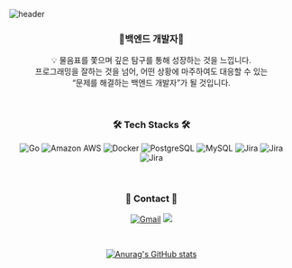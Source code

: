 
![header](https://capsule-render.vercel.app/api?type=waving&color=auto&height=300&section=header&text=Welcome&fontSize=90&animation=fadeIn&fontAlignY=38&desc=Suji's%20GitHub%20Profile&descAlignY=51&descAlign=62)
<div align="center">
<h3 align="center"> 🌱백엔드 개발자🌱</h3>
<p align="center">
💡 물음표를 쫓으며 깊은 탐구를 통해 성장하는 것을 느낍니다. <br/>
프로그래밍을 잘하는 것을 넘어, 어떤 상황에 마주하여도 대응할 수 있는 <br/> “문제를 해결하는 백엔드 개발자”가 될 것입니다.
</p>
</br>

<h3 align="center">🛠️ Tech Stacks 🛠️</h3>
<p align="center">
<img alt="Go" src ="https://img.shields.io/badge/Go-47A248.svg?&style=flat-square&logo=Go&logoColor=white"/>
<img alt="Amazon AWS" src ="https://img.shields.io/badge/Amazon AWS-232F3E.svg?&style=flat-square&logo=Amazon AWS&logoColor=white"/> 
<img alt="Docker" src="https://img.shields.io/badge/Docker-2496ED.svg?&style=flat-square&logo=Docker&logoColor=white"/>
<img alt="PostgreSQL" src="https://img.shields.io/badge/postgresql-4169E1?&style=flat-square&logo=PostgreSQL&logoColor=white"/>
<img alt="MySQL" src="https://img.shields.io/badge/mysql-4479A1?&style=flat-square&logo=mysql&logoColor=white"/>  
  
<img alt="Jira" src="https://img.shields.io/badge/jira-0052CC?&style=flat-square&logo=jira&logoColor=white"/>
<img alt="Jira" src="https://img.shields.io/badge/RESTAPI-58A616?&style=flat-square&logo=REST-API&logoColor=white"/>
<img alt="Jira" src="https://img.shields.io/badge/gRPC-34A7C1?&style=flat-square&logo=gRPC&logoColor=white"/>



  </p>
  
</br>
<h3 align="center"> 📩 Contact 📩 </h3>
<p align="center">
<a href="mailto:suji9709@gmail.com"><img alt="Gmail" src ="https://img.shields.io/badge/Gmail-EA4335.svg?&style=flat-square&logo=Gmail&logoColor=white"/></a>
<a href="https://www.notion.so/b81afe87769341b3a2c232448f88b23f?pvs=4"/><img src ="https://img.shields.io/badge/-RESUME-blue"/></a>
</p>
</br>


[![Anurag's GitHub stats](https://github-readme-stats.vercel.app/api?username=Suzzzzzy)](https://github.com/Suzzzzzy/github-readme-stats)
</div>
